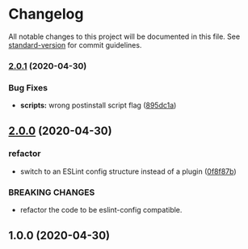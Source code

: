 # Changelog

All notable changes to this project will be documented in this file. See [standard-version](https://github.com/conventional-changelog/standard-version) for commit guidelines.

### [2.0.1](https://github.com/materya/eslint-config/compare/v2.0.0...v2.0.1) (2020-04-30)


### Bug Fixes

* **scripts:** wrong postinstall script flag ([895dc1a](https://github.com/materya/eslint-config/commit/895dc1a))



## [2.0.0](https://github.com/materya/eslint-config/compare/v1.0.0...v2.0.0) (2020-04-30)


### refactor

* switch to an ESLint config structure instead of a plugin ([0f8f87b](https://github.com/materya/eslint-config/commit/0f8f87b))


### BREAKING CHANGES

* refactor the code to be eslint-config compatible.



## 1.0.0 (2020-04-30)
